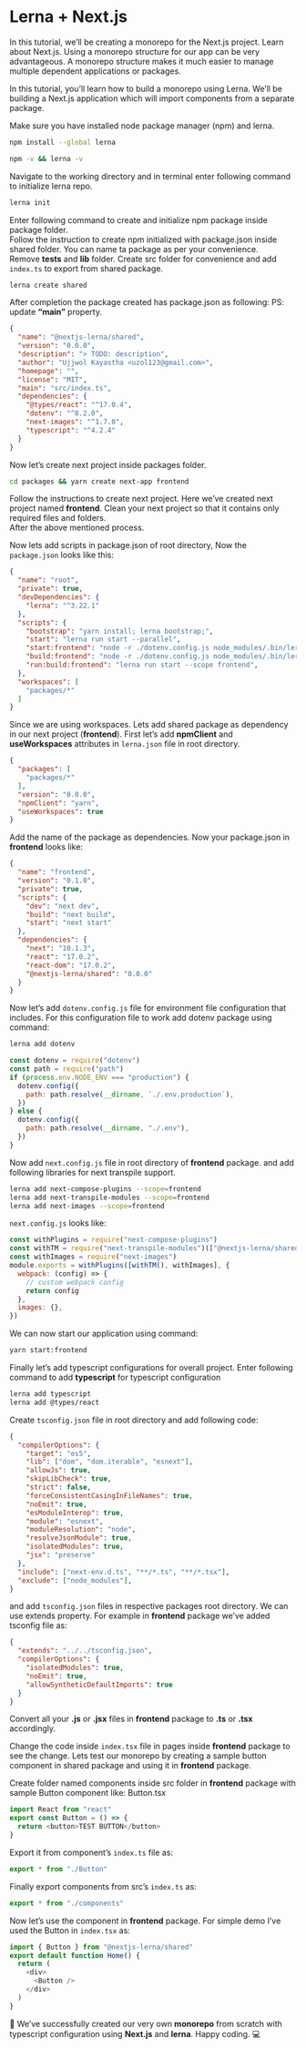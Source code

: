 # Lerna + Next.js

In this tutorial, we’ll be creating a monorepo for the Next.js project. Learn about Next.js. Using a monorepo structure for our app can be very advantageous. A monorepo structure makes it much easier to manage multiple dependent applications or packages.  

In this tutorial, you’ll learn how to build a monorepo using Lerna. We’ll be building a Next.js application which will import components from a separate package.  

Make sure you have installed node package manager (npm) and lerna.
```bash
npm install --global lerna

npm -v && lerna -v
```
Navigate to the working directory and in terminal enter following command to initialize lerna repo.
```bash
lerna init
```

Enter following command to create and initialize npm package inside package folder.  
Follow the instruction to create npm initialized with package.json inside shared folder. You can name ta package as per your convenience.  
Remove **__tests__** and **lib** folder. Create src folder for convenience and add `index.ts` to export from shared package.
```bash
lerna create shared
```

After completion the package created has package.json as following:
PS: update **“main”** property.
```json
{
  "name": "@nextjs-lerna/shared",
  "version": "0.0.0",
  "description": "> TODO: description",
  "author": "Ujjwol Kayastha <uzol123@gmail.com>",
  "homepage": "",
  "license": "MIT",
  "main": "src/index.ts",
  "dependencies": {
    "@types/react": "^17.0.4",
    "dotenv": "^8.2.0",
    "next-images": "^1.7.0",
    "typescript": "^4.2.4"
  }
}
```

Now let’s create next project inside packages folder.
```bash
cd packages && yarn create next-app frontend
```

Follow the instructions to create next project. Here we’ve created next project named __frontend__.
Clean your next project so that it contains only required files and folders.  
After the above mentioned process.  

Now lets add scripts in package.json of root directory, Now the `package.json` looks like this:
```json
{
  "name": "root",
  "private": true,
  "devDependencies": {
    "lerna": "^3.22.1"
  },
  "scripts": {
    "bootstrap": "yarn install; lerna bootstrap;",
    "start": "lerna run start --parallel",
    "start:frontend": "node -r ./dotenv.config.js node_modules/.bin/lerna run --scope frontend --stream dev",
    "build:frontend": "node -r ./dotenv.config.js node_modules/.bin/lerna run --scope frontend --stream build",
    "run:build:frontend": "lerna run start --scope frontend",
  },
  "workspaces": [
    "packages/*"
  ]
}
```
Since we are using workspaces. Lets add shared package as dependency in our next project (__frontend__). First let’s add **npmClient** and **useWorkspaces** attributes in `lerna.json` file in root directory.
```json
{
  "packages": [
    "packages/*"
  ],
  "version": "0.0.0",
  "npmClient": "yarn",
  "useWorkspaces": true
}
```
Add the name of the package as dependencies. Now your package.json in __frontend__ looks like:
```json
{
  "name": "frontend",
  "version": "0.1.0",
  "private": true,
  "scripts": {
    "dev": "next dev",
    "build": "next build",
    "start": "next start"
  },
  "dependencies": {
    "next": "10.1.3",
    "react": "17.0.2",
    "react-dom": "17.0.2",
    "@nextjs-lerna/shared": "0.0.0"
  }
}
```

Now let’s add `dotenv.config.js` file for environment file configuration that includes. For this configuration file to work add dotenv package using command:
```bash
lerna add dotenv
```

```javascript
const dotenv = require("dotenv")
const path = require("path")
if (process.env.NODE_ENV === "production") {
  dotenv.config({
    path: path.resolve(__dirname, `./.env.production`),
  })
} else {
  dotenv.config({
    path: path.resolve(__dirname, "./.env"),
  })
}
```

Now add `next.config.js` file in root directory of __frontend__ package. and add following libraries for next transpile support.
```bash
lerna add next-compose-plugins --scope=frontend
lerna add next-transpile-modules --scope=frontend
lerna add next-images --scope=frontend
```

`next.config.js` looks like:

```javascript
const withPlugins = require("next-compose-plugins")
const withTM = require("next-transpile-modules")(["@nextjs-lerna/shared"])
const withImages = require("next-images")
module.exports = withPlugins([withTM(), withImages], {
  webpack: (config) => {
    // custom webpack config
    return config
  },
  images: {},
})
```

We can now start our application using command:
```bash
yarn start:frontend
```

Finally let’s add typescript configurations for overall project. Enter following command to add **typescript** for typescript configuration
```bash
lerna add typescript
lerna add @types/react
```

Create `tsconfig.json` file in root directory and add following code:
```json
{
  "compilerOptions": {
    "target": "es5",
    "lib": ["dom", "dom.iterable", "esnext"],
    "allowJs": true,
    "skipLibCheck": true,
    "strict": false,
    "forceConsistentCasingInFileNames": true,
    "noEmit": true,
    "esModuleInterop": true,
    "module": "esnext",
    "moduleResolution": "node",
    "resolveJsonModule": true,
    "isolatedModules": true,
    "jsx": "preserve"
  },
  "include": ["next-env.d.ts", "**/*.ts", "**/*.tsx"],
  "exclude": ["node_modules"],
}
```

and add `tsconfig.json` files in respective packages root directory. We can use extends property. For example in __frontend__ package we’ve added tsconfig file as:
```json
{
  "extends": "../../tsconfig.json",
  "compilerOptions": {
    "isolatedModules": true,
    "noEmit": true,
    "allowSyntheticDefaultImports": true
  }
}
```
Convert all your **.js** or **.jsx** files in __frontend__ package to **.ts** or **.tsx** accordingly.  

Change the code inside `index.tsx` file in pages inside __frontend__ package to see the change.
Lets test our monorepo by creating a sample button component in shared package and using it in __frontend__ package.

Create folder named components inside src folder in __frontend__ package with sample Button component like:
Button.tsx
```javascript
import React from "react"
export const Button = () => {
  return <button>TEST BUTTON</button>
}
```

Export it from component’s `index.ts` file as:
```javascript
export * from "./Button"
```

Finally export components from src’s `index.ts` as:
```javascript
export * from "./components"
```

Now let’s use the component in __frontend__ package. For simple demo I’ve used the Button in `index.tsx` as:
```javascript
import { Button } from "@nextjs-lerna/shared"
export default function Home() {
  return (
    <div>
      <Button />
    </div>
  )
}
```

🎉 We’ve successfully created our very own **monorepo** from scratch with typescript configuration using **Next.js** and **lerna**.
Happy coding. 💻